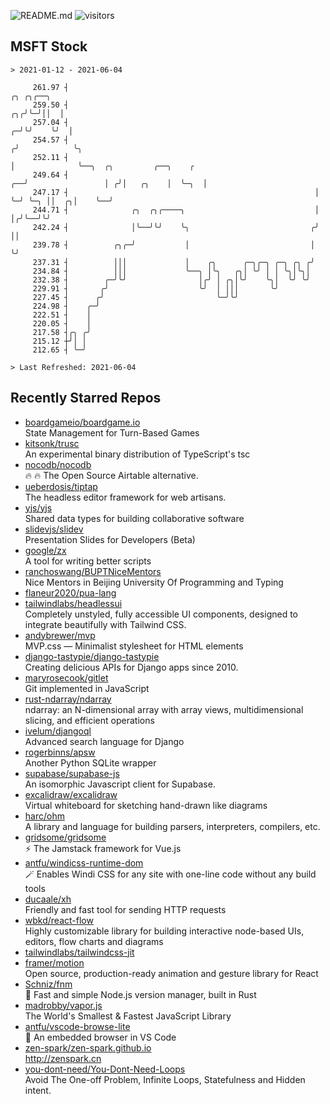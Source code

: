 ![README.md](https://github.com/Gerhut/Gerhut/workflows/README.md/badge.svg)
![visitors](https://visitors.vercel.app/Gerhut/Gerhut?token=8cf69d1f6813d272ef062726b6070c9be4ff72038cfe5a7ded7384a8da65d866)

## MSFT Stock

```
> 2021-01-12 - 2021-06-04

     261.97 ┤                                                                ╭╮ ╭╮╭──╮                           
     259.50 ┤                                                             ╭╮╭╯╰─╯││  │                           
     257.04 ┤                                                           ╭─╯╰╯    ╰╯  │                           
     254.57 ┤                                                          ╭╯            ╰╮                          
     252.11 ┤                                                          │              ╰──╮  ╭╮         ╭──╮    ╭ 
     249.64 ┤                                                       ╭──╯                 │ ╭╯│   ╭╮    │  ╰─╮  │ 
     247.17 ┤                                                       │                    ╰─╯ ╰─╮ ││  ╭╮│    ╰──╯ 
     244.71 ┤              ╭╮  ╭╮╭────╮                             │                          │╭╯╰──╯╰╯         
     242.24 ┤              │╰──╯╰╯    ╰╮                           ╭╯                          ││                
     239.78 ┤          ╭╮╭─╯           │                           │                           ╰╯                
     237.31 ┤          │││             │    ╭╮      ╭─╮╭─╮ ╭─╮ ╭╮ ╭╯                                             
     234.84 ┤          │││             ╰──╮ │╰╮   ╭╮│ ╰╯ │ │ ╰╮│╰╮│                                              
     232.38 ┤        ╭─╯╰╯                │╭╯ │ ╭╮│╰╯    ╰╮│  ╰╯ ╰╯                                              
     229.91 ┤       ╭╯                    ╰╯  │ │││       ╰╯                                                     
     227.45 ┤      ╭╯                         ╰─╯╰╯                                                              
     224.98 ┤    ╭─╯                                                                                             
     222.51 ┤    │                                                                                               
     220.05 ┤    │                                                                                               
     217.58 ┤╭╮ ╭╯                                                                                               
     215.12 ┼╯│ │                                                                                                
     212.65 ┤ ╰─╯                                                                                                

> Last Refreshed: 2021-06-04
```

## Recently Starred Repos

- [boardgameio/boardgame.io](https://github.com/boardgameio/boardgame.io)  
  State Management for Turn-Based Games
- [kitsonk/trusc](https://github.com/kitsonk/trusc)  
  An experimental binary distribution of TypeScript's tsc
- [nocodb/nocodb](https://github.com/nocodb/nocodb)  
  🔥 🔥  The Open Source Airtable alternative. 
- [ueberdosis/tiptap](https://github.com/ueberdosis/tiptap)  
  The headless editor framework for web artisans.
- [yjs/yjs](https://github.com/yjs/yjs)  
  Shared data types for building collaborative software
- [slidevjs/slidev](https://github.com/slidevjs/slidev)  
  Presentation Slides for Developers (Beta)
- [google/zx](https://github.com/google/zx)  
  A tool for writing better scripts
- [ranchoswang/BUPTNiceMentors](https://github.com/ranchoswang/BUPTNiceMentors)  
  Nice Mentors in Beijing University Of Programming and Typing 
- [flaneur2020/pua-lang](https://github.com/flaneur2020/pua-lang)  
- [tailwindlabs/headlessui](https://github.com/tailwindlabs/headlessui)  
  Completely unstyled, fully accessible UI components, designed to integrate beautifully with Tailwind CSS.
- [andybrewer/mvp](https://github.com/andybrewer/mvp)  
  MVP.css — Minimalist stylesheet for HTML elements
- [django-tastypie/django-tastypie](https://github.com/django-tastypie/django-tastypie)  
  Creating delicious APIs for Django apps since 2010.
- [maryrosecook/gitlet](https://github.com/maryrosecook/gitlet)  
  Git implemented in JavaScript
- [rust-ndarray/ndarray](https://github.com/rust-ndarray/ndarray)  
  ndarray: an N-dimensional array with array views, multidimensional slicing, and efficient operations
- [ivelum/djangoql](https://github.com/ivelum/djangoql)  
  Advanced search language for Django
- [rogerbinns/apsw](https://github.com/rogerbinns/apsw)  
  Another Python SQLite wrapper
- [supabase/supabase-js](https://github.com/supabase/supabase-js)  
  An isomorphic Javascript client for Supabase.
- [excalidraw/excalidraw](https://github.com/excalidraw/excalidraw)  
  Virtual whiteboard for sketching hand-drawn like diagrams
- [harc/ohm](https://github.com/harc/ohm)  
  A library and language for building parsers, interpreters, compilers, etc.
- [gridsome/gridsome](https://github.com/gridsome/gridsome)  
  ⚡️ The Jamstack framework for Vue.js
- [antfu/windicss-runtime-dom](https://github.com/antfu/windicss-runtime-dom)  
  🪄 Enables Windi CSS for any site with one-line code without any build tools 
- [ducaale/xh](https://github.com/ducaale/xh)  
  Friendly and fast tool for sending HTTP requests
- [wbkd/react-flow](https://github.com/wbkd/react-flow)  
  Highly customizable library for building interactive node-based UIs, editors, flow charts and diagrams 
- [tailwindlabs/tailwindcss-jit](https://github.com/tailwindlabs/tailwindcss-jit)  
- [framer/motion](https://github.com/framer/motion)  
  Open source, production-ready animation and gesture library for React
- [Schniz/fnm](https://github.com/Schniz/fnm)  
  🚀 Fast and simple Node.js version manager, built in Rust
- [madrobby/vapor.js](https://github.com/madrobby/vapor.js)  
  The World's Smallest & Fastest JavaScript Library
- [antfu/vscode-browse-lite](https://github.com/antfu/vscode-browse-lite)  
  🚀 An embedded browser in VS Code
- [zen-spark/zen-spark.github.io](https://github.com/zen-spark/zen-spark.github.io)  
  http://zenspark.cn
- [you-dont-need/You-Dont-Need-Loops](https://github.com/you-dont-need/You-Dont-Need-Loops)  
  Avoid The One-off Problem, Infinite Loops, Statefulness and Hidden intent.
